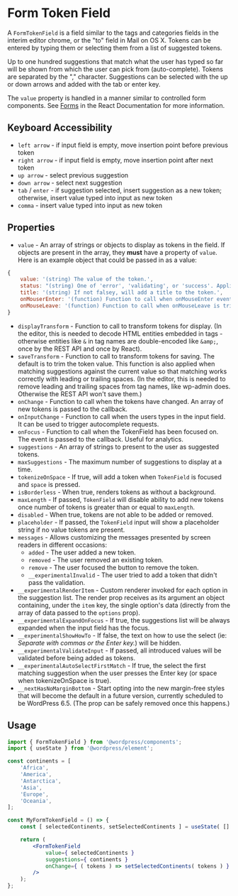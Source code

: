 # Form Token Field

A `FormTokenField` is a field similar to the tags and categories fields in the interim editor chrome, or the "to" field in Mail on OS X. Tokens can be entered by typing them or selecting them from a list of suggested tokens.

Up to one hundred suggestions that match what the user has typed so far will be shown from which the user can pick from (auto-complete). Tokens are separated by the "," character. Suggestions can be selected with the up or down arrows and added with the tab or enter key.

The `value` property is handled in a manner similar to controlled form components. See [Forms](http://facebook.github.io/react/docs/forms.html) in the React Documentation for more information.

## Keyboard Accessibility

-   `left arrow` - if input field is empty, move insertion point before previous token
-   `right arrow` - if input field is empty, move insertion point after next token
-   `up arrow` - select previous suggestion
-   `down arrow` - select next suggestion
-   `tab` / `enter` - if suggestion selected, insert suggestion as a new token; otherwise, insert value typed into input as new token
-   `comma` - insert value typed into input as new token

## Properties

-   `value` - An array of strings or objects to display as tokens in the field. If objects are present in the array, they **must** have a property of `value`. Here is an example object that could be passed in as a value:

```javascript
{
	value: '(string) The value of the token.',
	status: "(string) One of 'error', 'validating', or 'success'. Applies styles to token."
	title: '(string) If not falsey, will add a title to the token.',
	onMouserEnter: '(function) Function to call when onMouseEnter event triggered on token.'
	onMouseLeave: '(function) Function to call when onMouseLeave is triggered on token.'
}
```

-   `displayTransform` - Function to call to transform tokens for display. (In
    the editor, this is needed to decode HTML entities embedded in tags -
    otherwise entities like `&` in tag names are double-encoded like `&amp;`,
    once by the REST API and once by React).
-   `saveTransform` - Function to call to transform tokens for saving. The
    default is to trim the token value. This function is also applied when
    matching suggestions against the current value so that matching works
    correctly with leading or trailing spaces. (In the editor, this is needed to
    remove leading and trailing spaces from tag names, like wp-admin does.
    Otherwise the REST API won't save them.)
-   `onChange` - Function to call when the tokens have changed. An array of new
    tokens is passed to the callback.
-   `onInputChange` - Function to call when the users types in the input field. It can be used to trigger autocomplete requests.
-   `onFocus` - Function to call when the TokenField has been focused on. The event is passed to the callback. Useful for analytics.
-   `suggestions` - An array of strings to present to the user as suggested
    tokens.
-   `maxSuggestions` - The maximum number of suggestions to display at a time.
-   `tokenizeOnSpace` - If true, will add a token when `TokenField` is focused and `space` is pressed.
-   `isBorderless` - When true, renders tokens as without a background.
-   `maxLength` - If passed, `TokenField` will disable ability to add new tokens once number of tokens is greater than or equal to `maxLength`.
-   `disabled` - When true, tokens are not able to be added or removed.
-   `placeholder` - If passed, the `TokenField` input will show a placeholder string if no value tokens are present.
-   `messages` - Allows customizing the messages presented by screen readers in different occasions:
    -   `added` - The user added a new token.
    -   `removed` - The user removed an existing token.
    -   `remove` - The user focused the button to remove the token.
    -   `__experimentalInvalid` - The user tried to add a token that didn't pass the validation.
-   `__experimentalRenderItem` - Custom renderer invoked for each option in the suggestion list. The render prop receives as its argument an object containing, under the `item` key, the single option's data (directly from the array of data passed to the `options` prop).
-   `__experimentalExpandOnFocus` - If true, the suggestions list will be always expanded when the input field has the focus.
-   `__experimentalShowHowTo` - If false, the text on how to use the select (ie: _Separate with commas or the Enter key._) will be hidden.
-   `__experimentalValidateInput` - If passed, all introduced values will be validated before being added as tokens.
-   `__experimentalAutoSelectFirstMatch` - If true, the select the first matching suggestion when the user presses the Enter key (or space when tokenizeOnSpace is true).
-   `__nextHasNoMarginBottom` - Start opting into the new margin-free styles that will become the default in a future version, currently scheduled to be WordPress 6.5. (The prop can be safely removed once this happens.)

## Usage

```jsx
import { FormTokenField } from '@wordpress/components';
import { useState } from '@wordpress/element';

const continents = [
	'Africa',
	'America',
	'Antarctica',
	'Asia',
	'Europe',
	'Oceania',
];

const MyFormTokenField = () => {
	const [ selectedContinents, setSelectedContinents ] = useState( [] );

	return (
		<FormTokenField
			value={ selectedContinents }
			suggestions={ continents }
			onChange={ ( tokens ) => setSelectedContinents( tokens ) }
		/>
	);
};
```
